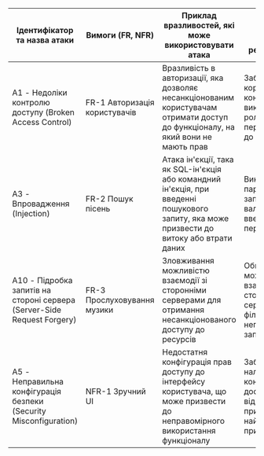 | Ідентифікатор та назва атаки | Вимоги (FR, NFR) | Приклад вразливостей, які може використовувати атака | Приклад запобігання успішної реалізації атаки
| ---------------- | ---------------------------------- | ---------------------------- | ----------------------------- |
| A1 - Недоліки контролю доступу (Broken Access Control) | FR-1 Авторизація користувачів | Вразливість в авторизації, яка дозволяє несанкціонованим користувачам отримати доступ до функціоналу, на який вони не мають прав | Забезпечення коректного контролю доступу, використовуючи ролі, правила та перевірку доступу до ресурсів |
| A3 - Впровадження (Injection) | FR-2 Пошук пісень | Атака ін'єкції, така як SQL-ін'єкція або командний ін'єкція, при введенні пошукового запиту, яка може призвести до витоку або втрати даних | Використання параметризованих запитів та валідація введених даних перед їх обробкою |
| A10 - Підробка запитів на стороні сервера (Server-Side Request Forgery)| FR-3 Прослуховування музики | Зловживання можливістю взаємодії зі сторонніми серверами для отримання несанкціонованого доступу до ресурсів | Обмеження можливостей взаємодії зі сторонніми серверами та фільтрація неправомірних запитів |
| A5 - Неправильна конфігурація безпеки (Security Misconfiguration) | NFR-1 Зручний UI | Недостатня конфігурація прав доступу до інтерфейсу користувача, що може призвести до неправомірного використання функціоналу | Забезпечення належної конфігурації прав доступу та відповідності до принципів найменших привілеїв |